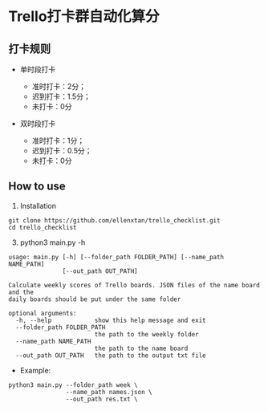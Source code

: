 # Trello打卡群自动化算分

## 打卡规则
- 单时段打卡
  - 准时打卡：2分；
  - 迟到打卡：1.5分；
  - 未打卡：0分

- 双时段打卡
  - 准时打卡：1分；
  - 迟到打卡：0.5分；
  - 未打卡：0分

## How to use
1. Installation
```
git clone https://github.com/ellenxtan/trello_checklist.git
cd trello_checklist
```
3. python3 main.py -h
```
usage: main.py [-h] [--folder_path FOLDER_PATH] [--name_path NAME_PATH]
               [--out_path OUT_PATH]

Calculate weekly scores of Trello boards. JSON files of the name board and the
daily boards should be put under the same folder

optional arguments:
  -h, --help            show this help message and exit
  --folder_path FOLDER_PATH
                        the path to the weekly folder
  --name_path NAME_PATH
                        the path to the name board
  --out_path OUT_PATH   the path to the output txt file
```
  - Example:
  ```
  python3 main.py --folder_path week \
                  --name_path names.json \
                  --out_path res.txt \
  ```